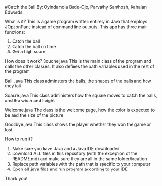 #Catch the Ball
By: Oyindamola Bade-Ojo, Parvathy Santhosh, Kahalan Edwards

What is it?
This is a game  program written entirely in Java that employs JOptionPane instead of command line outputs.
This app has three main functions:
1. Catch the ball
2. Catch the ball on time
3. Get a high score

 How does it work?
 Boucne.java
This is the main class of the program and calls the other classes. It also defines the path variables used in the rest of the program. 

 Ball .java 
This class adminsters the balls, the shapes of the balls and how they fall

 Sqaure.java
This class administers how the square moves to catch the balls, and the width and height

Welcome.java
The class is the welcome page, how the color is expected to be and the size of the picture 

 Goodbye.java
This class shows the player whether they won the game or lost


 How to run it?
1. Make sure you have Java and a Java IDE downloaded
2. Download ALL files in this repository (with the exception of the README.md) and make sure they are all in the same folder/location
3. Replace path variables with the path that is specific to your computer
4. Open all .java files and run program according to your IDE

 Thank you!
